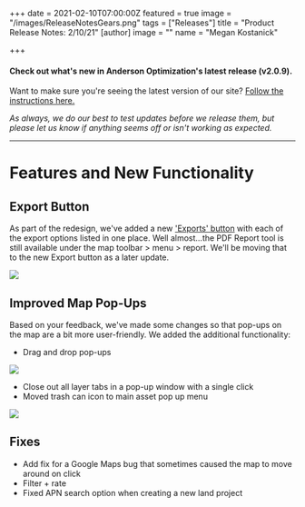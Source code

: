 +++
date = 2021-02-10T07:00:00Z
featured = true
image = "/images/ReleaseNotesGears.png"
tags = ["Releases"]
title = "Product Release Notes: 2/10/21"
[author]
image = ""
name = "Megan Kostanick"

+++
#### **Check out what's new in Anderson Optimization's latest release (v2.0.9).**

Want to make sure you're seeing the latest version of our site? [Follow the instructions here.](https://docs.andersonopt.com/Prospect/VersionReleaseNotes/latestversion/ "Get Latest Version")

_As always, we do our best to test updates before we release them, but please let us know if anything seems off or isn't working as expected._

***

# **Features and New Functionality**

## Export Button

As part of the redesign, we've added a new ['Exports' button](https://docs.andersonopt.com/prospect/export-project-data "'Exports' button") with each of the export options listed in one place. Well almost...the PDF Report tool is still available under the map toolbar > menu > report. We'll be moving that to the new Export button as a later update.

![](/images/exportbutton.png)

## Improved Map Pop-Ups

Based on your feedback, we've made some changes so that pop-ups on the map are a bit more user-friendly. We added the additional functionality:

* Drag and drop pop-ups

![](/images/drag-drop-popups.png)

* Close out all layer tabs in a pop-up window with a single click
* Moved trash can icon to main asset pop up menu

![](/images/one-click-close.png)

## Fixes

* Add fix for a Google Maps bug that sometimes caused the map to move around on click
* Filter + rate
* Fixed APN search option when creating a new land project